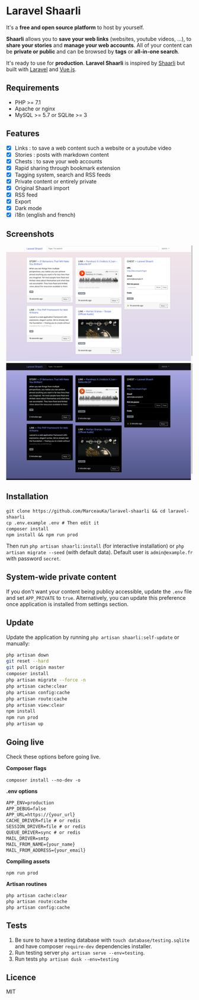 # Laravel Shaarli

It's a **free and open source platform** to host by yourself.

**Shaarli** allows you to **save your web links** (websites, youtube videos, ...), to **share your stories** and 
**manage your web accounts**. All of your content can be **private or public** and can be browsed by **tags** or **all-in-one search**.

It's ready to use for **production**. **Laravel Shaarli** is inspired by [Shaarli](https://github.com/shaarli/Shaarli) 
but built with [Laravel](https://github.com/laravel/laravel) and [Vue.js](https://vuejs.org/).

## Requirements

- PHP >= 7.1
- Apache or nginx
- MySQL >= 5.7 or SQLite >= 3

## Features

- [x] Links : to save a web content such a website or a youtube video
- [x] Stories : posts with markdown content
- [x] Chests : to save your web accounts
- [x] Rapid sharing through bookmark extension
- [x] Tagging system, search and RSS feeds
- [x] Private content or entirely private
- [x] Original Shaarli import
- [x] RSS feed
- [x] Export
- [x] Dark mode
- [x] i18n (english and french)

## Screenshots

![Homepage](/resources/screenshots/home-light.png?raw=true "Homepage")
![Homepage Dark Mode](/resources/screenshots/home-dark.png?raw=true "Homepage Dark Mode")

## Installation

```
git clone https://github.com/MarceauKa/laravel-shaarli && cd laravel-shaarli
cp .env.example .env # Then edit it
composer install
npm install && npm run prod
```

Then run `php artisan shaarli:install` (for interactive installation) or `php artisan migrate --seed` (with default data).
Default user is `admin@example.fr` with password `secret`.

## System-wide private content

If you don't want your content being publicy accessible, update the `.env` file and set `APP_PRIVATE` to `true`. 
Alternatively, you can update this preference once application is installed from settings section. 

## Update

Update the application by running `php artisan shaarli:self-update` or manually:

```bash
php artisan down
git reset --hard
git pull origin master
composer install
php artisan migrate --force -n
php artisan cache:clear
php artisan config:cache
php artisan route:cache
php artisan view:clear
npm install
npm run prod
php artisan up
```

## Going live

Check these options before going live.

**Composer flags**

```composer install --no-dev -o```

**.env options**

```
APP_ENV=production
APP_DEBUG=false
APP_URL=https://{your_url}
CACHE_DRIVER=file # or redis
SESSION_DRIVER=file # or redis
QUEUE_DRIVER=sync # or redis
MAIL_DRIVER=smtp
MAIL_FROM_NAME={your_name}
MAIL_FROM_ADDRESS={your_email}
```

**Compiling assets**
```
npm run prod
```

**Artisan routines**
```
php artisan cache:clear
php artisan route:cache
php artisan config:cache
```

## Tests

1. Be sure to have a testing database with `touch database/testing.sqlite` and have composer `require-dev` dependencies installer.
2. Run testing server `php artisan serve --env=testing`.
3. Run tests ```php artisan dusk --env=testing```

## Licence

MIT
